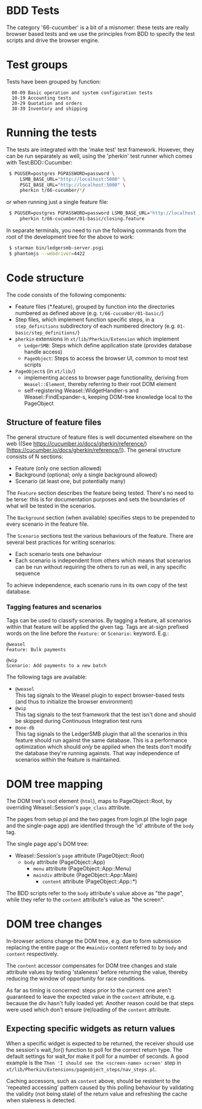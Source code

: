 
# BDD Tests

The category '66-cucumber' is a bit of a misnomer: these tests are
really browser based tests and we use the principles from BDD to
specify the test scripts and drive the browser engine.


# Test groups

Tests have been grouped by function:

```plain
  00-09 Basic operation and system configuration tests
  10-19 Accounting tests
  20-29 Quotation and orders
  30-39 Inventory and shipping
```

# Running the tests

The tests are integrated with the 'make test' test framework. However,
they can be run separately as well, using the 'pherkin' test runner
which comes with Test:BDD::Cucumber:

```sh
 $ PGUSER=postgres PGPASSWORD=password \
     LSMB_BASE_URL="http://localhost:5000" \
     PSGI_BASE_URL="http://localhost:5000" \
     pherkin t/66-cucumber/*/
```

or when running just a single feature file:

```sh
 $ PGUSER=postgres PGPASSWORD=password LSMB_BASE_URL="http://localhost:5000" \
     pherkin t/66-cucumber/01-basic/closing.feature
```

In separate terminals, you need to run the following commands from the
root of the development tree for the above to work:

```sh
 $ starman bin/ledgersmb-server.psgi
 $ phantomjs --webdriver=4422
```

# Code structure

The code consists of the following components:

 * Feature files (*.feature), grouped by function into the directories
   numbered as defined above (e.g. `t/66-cucumber/01-basic/`)
 * Step files, which implement function specific steps, in a
   `step_definitions` subdirectory of each numbered directory
   (e.g. `01-basic/step_definitions/`)
 * `pherkin` extensions in `xt/lib/Pherkin/Extension` which implement
   * `LedgerSMB`: Steps which define application state (provides
     database handle access)
   * `PageObject`: Steps to access the browser UI, common to most
     test scripts
 * `PageObject`s (in `xt/lib/`)
   * implementing access to browser page
     functionality, deriving from `Weasel::Element`, thereby referring
     to their root DOM element
   * self-registering Weasel::WidgetHandler-s and Weasel::FindExpander-s,
     keeping DOM-tree knowledge local to the PageObject

## Structure of feature files

The general structure of feature files is well documented elsewhere on
the web ((See https://cucumber.io/docs/gherkin/reference/)[https://cucumber.io/docs/gherkin/reference/]).
The general structure consists of N sections:

 * Feature (only one section allowed)
 * Background (optional; only a single background allowed)
 * Scenario (at least one, but potentially many)

The `Feature` section describes the feature being tested. There's no need
to be terse: this is for documentation purposes and sets the boundaries
of what will be tested in the scenarios.

The `Background` section (when available) specifies steps to be prepended
to every scenario in the feature file.

The `Scenario` sections test the various behaviours of the feature. There
are several best practices for writing scenarios:

 * Each scenario tests one behaviour
 * Each scenario is independent from others
   which means that scenarios can be run without requiring
   the others to run as well, in any specific sequence

To achieve independence, each scenario runs in its own copy of the
test database.

### Tagging features and scenarios

Tags can be used to classify scenarios. By tagging a feature, all
scenarios within that feature will be applied the given tag. Tags
are at-sign prefixed words on the line before the `Feature:` or
`Scenario:` keyword. E.g.:

```plain
@weasel
Feature: Bulk payments

@wip
Scenario: Add payments to a new batch
```

The following tags are available:

 * `@weasel`  
   This tag signals to the Weasel plugin to expect browser-based
   tests (and thus to initialize the browser environment)
 * `@wip`  
   This tag signals to the test framework that the test isn't done
   and should be skipped during Continuous Integration test runs
 * `@one-db`  
   This tag signals to the LedgerSMB plugin that all the scenarios
   in this feature should run against the same database. This is a
   performance optimization which should *only* be applied when the
   tests don't modify the database they're running againsts. That way
   independence of scenarios within the feature is maintained.


# DOM tree mapping

The DOM tree's root element (`html`), maps to PageObject::Root, by
overriding Weasel::Session's `page_class` attribute.

The pages from setup.pl and the two pages from login.pl (the login page
and the single-page app) are identified through the 'id' attribute of the
`body` tag.

The single page app's DOM tree:

  * Weasel::Session's `page` attribute (PageObject::Root)
    * `body` attribute (PageObject::App)
      * `menu` attribute (PageObject::App::Menu)
      * `maindiv` attribute (PageObject::App::Main)
        * `content` attribute (PageObject::App::*)

The BDD scripts refer to the `body` attribute's value above as
"the page", while they refer to the `content` attribute's value as
"the screen".

# DOM tree changes

In-browser actions change the DOM tree, e.g. due to form submission
replacing the entire page or the `#maindiv` content referred to
by `body` and `content` respectively.

The `content` accessor compensates for DOM tree changes and stale
attribute values by testing 'staleness' before returning the value,
thereby reducing the window of opportunity for race conditions.

As far as timing is concerned: steps prior to the current one aren't
guaranteed to leave the expected value in the `content` attribute,
e.g. because the div hasn't fully loaded yet. Another reason could be
that steps were used which don't ensure (re)loading of the `content`
attribute.

## Expecting specific widgets as return values

When a specific widget is expected to be returned, the receiver should
use the session's wait_for() function to poll for the correct return
type. The default settings for wait_for make it poll for a number of
seconds.  A good example is the `Then 'I should see the <screen-name>
screen'` step in `xt/lib/Pherkin/Extensions/pageobject_steps/nav_steps.pl`.

Caching accessors, such as `content` above, should be resistent to the
'repeated accessing' pattern caused by this polling behaviour by validating
the validity (not being stale) of the return value and refreshing the
cache when staleness is detected.
